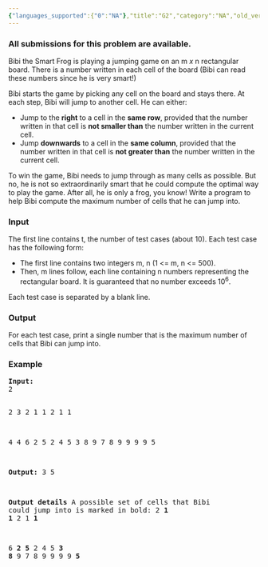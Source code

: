 ```yaml
---
{"languages_supported":{"0":"NA"},"title":"G2","category":"NA","old_version":true,"problem_code":"G2","tags":{"0":"NA"},"layout":"problem"}
---
```


<h3> All submissions for this problem are available. </h3><p>Bibi the Smart Frog is playing a jumping game on an m <em>x</em> n rectangular board. There is a number written in each cell of the board (Bibi can read these numbers since he is very smart!)</p>
<p>Bibi starts the game by picking any cell on the board and stays there. At each step, Bibi will jump to another cell. He can either:</p>
<ul>
<li>Jump to the <strong>right</strong> to a cell in the <strong>same row</strong>, provided that the number written in that cell is <strong>not smaller than</strong> the number written in the current cell.</li>
<li>Jump <strong>downwards</strong> to a cell in the <strong>same column</strong>, provided that the number written in that cell is <strong>not greater than</strong> the number written in the current cell.</li>
</ul>
<p>To win the game, Bibi needs to jump through as many cells as possible. But no, he is not so extraordinarily smart that he could compute the optimal way to play the game. After all, he is only a frog, you know! Write a program to help Bibi compute the maximum number of cells that he can jump into.</p>
<h3>Input</h3>
<p>The first line contains t, the number of test cases (about 10). Each test case has the following form:</p>
<ul>
<li>The first line contains two integers m, n (1  &lt;=   m, n &lt;=   500).</li>
<li>Then, m lines follow, each line containing n numbers representing the rectangular board. It is guaranteed that no number exceeds 10<sup>6</sup>.</li>
</ul>
<p>Each test case is separated by a blank line.</p>
<h3>Output</h3>
<p>For each test case, print a single number that is the maximum number of cells that Bibi can jump into.</p>
<h3>Example</h3>
<pre><strong>Input:</strong>
2

2 3
2 1 1
2 1 1

4 4
6 2 5 2
4 5 3 8
9 7 8 9
9 9 9 5

<strong>Output:</strong>
3
5

<strong>Output details</strong>
A possible set of cells that Bibi could jump into is marked in bold:
2 <strong>1</strong> <strong>1</strong>
2 1 <strong>1</strong>

6 <strong>2</strong> <strong>5</strong> 2
4 5 <strong>3</strong> <strong>8</strong>
9 7 8 9
9 9 9 <strong>5</strong>
</pre>    
